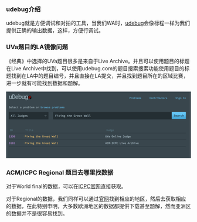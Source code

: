 ### udebug介绍

udebug就是方便调试和对拍的工具，当我们WA时，[udebug](https://www.udebug.com)会像标程一样为我们提供正确的输出数据，这样，方便行调试。

### UVa题目的LA镜像问题

《经典》中选择的UVa题目很多是来自于Live Archive。并且可以使用题目的标题在Live Archive中找到，可以使用udebug.com的题目搜索搜索功能使用题目的标题找到在LA中的题目编号，并且直接在LA提交，并且找到题目所在的区域比赛，进一步就有可能找到数据和题解。

![UDebug_Search](UDebug_Search.png)

### ACM/ICPC Regional 题目去哪里找数据

对于World final的数据，可以在[ICPC官网](https://icpc.baylor.edu/worldfinals/problems)直接获取。

对于Regional的数据，我们同样可以通过[官网](https://icpc.baylor.edu/regionals/finder)找到相应的地区，然后去获取相应的数据，在此特别申明，大多数欧洲地区的数据都提供下载甚至题解，然而亚洲区的数据并不是很容易找到。




